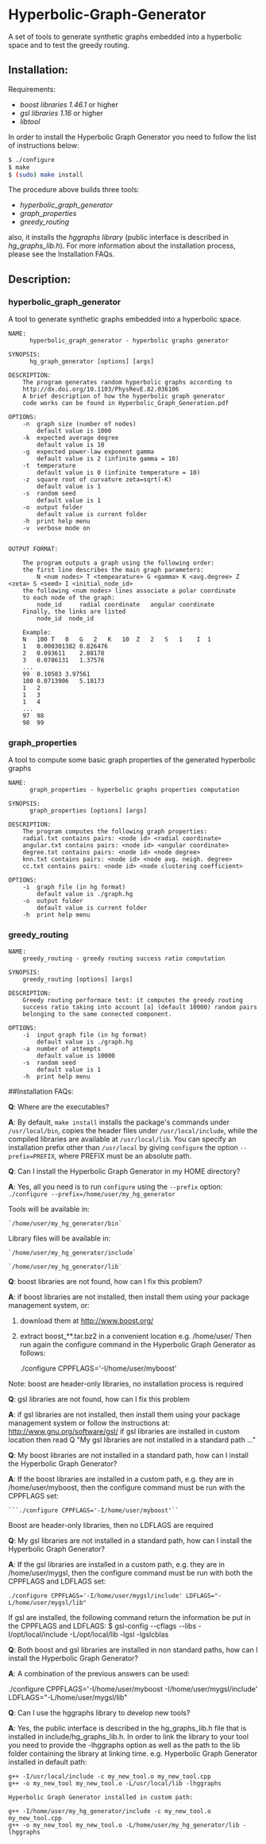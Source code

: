 # Hyperbolic-Graph-Generator


A set of tools to generate synthetic graphs embedded into a hyperbolic space and to test the greedy routing.


## Installation:


Requirements:
- *boost libraries 1.46.1* or higher
- *gsl libraries 1.16* or higher
- *libtool* 

In order to install the Hyperbolic Graph Generator you need to follow the list of instructions below:
```sh
$ ./configure
$ make
$ (sudo) make install
```
The procedure above builds three tools:
- *hyperbolic_graph_generator*
- *graph_properties*
- *greedy_routing*

also, it installs the *hggraphs library* (public interface is described in *hg_graphs_lib.h*). 
For more information about the installation process, please see the Installation FAQs.

## Description:

### hyperbolic_graph_generator

A tool to generate synthetic graphs embedded into a hyperbolic space.

```
NAME: 
      hyperbolic_graph_generator - hyperbolic graphs generator 

SYNOPSIS: 
	  hg_graph_generator [options] [args] 

DESCRIPTION:
	The program generates random hyperbolic graphs according to
	http://dx.doi.org/10.1103/PhysRevE.82.036106
	A brief description of how the hyperbolic graph generator
	code works can be found in Hyperbolic_Graph_Generation.pdf

OPTIONS:
	-n	graph size (number of nodes)
		default value is 1000
	-k	expected average degree
		default value is 10
	-g	expected power-law exponent gamma
		default value is 2 (infinite gamma = 10)
	-t	temperature
		default value is 0 (infinite temperature = 10)
	-z	square root of curvature zeta=sqrt(-K)
		default value is 1
	-s	random seed
		default value is 1
	-o	output folder
		default value is current folder
	-h	print help menu
	-v	verbose mode on


OUTPUT FORMAT:
	
	The program outputs a graph using the following order:
	the first line describes the main graph parameters:
		N <num nodes> T <tempearature> G <gamma> K <avg.degree> Z <zeta> S <seed> I <initial_node_id>
	the following <num nodes> lines associate a polar coordinate
	to each node of the graph:
		node_id		radial coordinate	angular coordinate
	Finally, the links are listed
		node_id  node_id

	Example:
	N	100	T	0	G	2	K	10	Z	2	S	1    I  1
	1	0.000301382	0.826476
	2	0.093611	2.88178
	3	0.0786131	1.37576
	... 
	99	0.10503	3.97561
	100	0.0713906	5.18173
	1	2
	1	3
	1	4
	...
	97	98
	98	99
```

### graph_properties


A tool to compute some basic graph properties of the generated hyperbolic graphs

```
NAME: 
      graph_properties - hyperbolic graphs properties computation 

SYNOPSIS: 
	  graph_properties [options] [args] 

DESCRIPTION:
	The program computes the following graph properties:
	radial.txt contains pairs: <node id> <radial coordinate>
	angular.txt contains pairs: <node id> <angular coordinate>
	degree.txt contains pairs: <node id> <node degree>
	knn.txt contains pairs: <node id> <node avg. neigh. degree>
	cc.txt contains pairs: <node id> <node clustering coefficient>

OPTIONS:
	-i	graph file (in hg format)
		default value is ./graph.hg
	-o	output folder
		default value is current folder
	-h	print help menu
```


### greedy_routing

```
NAME: 
	greedy_routing - greedy routing success ratio computation 

SYNOPSIS: 
	greedy_routing [options] [args] 

DESCRIPTION:
	Greedy routing performace test: it computes the greedy routing
	success ratio taking into account [a] (default 10000) random pairs
	belonging to the same connected component.

OPTIONS:
	-i	input graph file (in hg format)
		default value is ./graph.hg
	-a	number of attempts
		default value is 10000
	-s	random seed
		default value is 1
	-h	print help menu
```



##Installation FAQs:

**Q**: Where are the executables?

**A**: By default, `make install` installs the package's commands under
   `/usr/local/bin`, copies the header files under `/usr/local/include`, 
   while the compiled libraries are available at `/usr/local/lib`. 
   You can specify an installation prefix other than `/usr/local` by
   giving `configure` the option `--prefix=PREFIX`, where PREFIX must
   be an absolute path.


**Q**: Can I install the Hyperbolic Graph Generator in my HOME directory?

**A**: Yes, all you need is to run `configure` using the `--prefix` option:
	```
   	./configure --prefix=/home/user/my_hg_generator
	```

Tools will be available in:

	`/home/user/my_hg_generator/bin`

Library files will be available in:

	`/home/user/my_hg_generator/include`

	`/home/user/my_hg_generator/lib`


**Q**: boost libraries are not found, how can I fix this problem?

**A**: if boost libraries are not installed, then install them using your package management system, or:
   1) download them at http://www.boost.org/
   2) extract boost_**.tar.bz2 in a convenient location e.g. /home/user/
   Then run again the configure command in the Hyperbolic Graph Generator
   as follows:

        ./configure CPPFLAGS='-I/home/user/myboost'

   Note: boost are header-only libraries, no installation
	 process is required


**Q**: gsl libraries are not found, how can I fix this problem

**A**: if gsl libraries are not installed, then
   install them using your package management system
   or follow the instructions at:
	http://www.gnu.org/software/gsl/
   if gsl libraries are installed in custom location 
   then read Q "My gsl libraries are not installed in
   a standard path ..."


**Q**: My boost libraries are not installed in a standard path, how can I install the Hyperbolic Graph Generator?

**A**: If the boost libraries are installed in a custom path, e.g. 
   they are in /home/user/myboost, then the configure command
   must be run with the CPPFLAGS set:

	```./configure CPPFLAGS='-I/home/user/myboost'``

   Boost are header-only libraries, then no LDFLAGS are required


**Q**: My gsl libraries are not installed in a standard path, how
   can I install the Hyperbolic Graph Generator?
   
**A**: If the gsl libraries are installed in a custom path, e.g. 
   they are in /home/user/mygsl, then the configure command
   must be run with both the CPPFLAGS and LDFLAGS set:

	./configure CPPFLAGS='-I/home/user/mygsl/include' LDFLAGS="-L/home/user/mygsl/lib"
   
   If gsl are installed, the following command return the information
   be put in the CPPFLAGS and LDFLAGS:
   $ gsl-config --cflags --libs
     -I/opt/local/include
     -L/opt/local/lib -lgsl -lgslcblas


**Q**: Both boost and gsl libraries are installed in non standard paths, how can I install the Hyperbolic Graph Generator?
   
**A**: A combination of the previous answers can be used:

   ./configure CPPFLAGS='-I/home/user/myboost -I/home/user/mygsl/include' LDFLAGS="-L/home/user/mygsl/lib"



**Q**: Can I use the hggraphs library to develop new tools?

**A**: Yes, the public interface is described in the hg_graphs_lib.h file
   that is installed in include/hg_graphs_lib.h. In order to link the 
   library to your tool you need to provide the -lhggraphs option as well
   as the path to the lib folder containing the library at linking time.
   e.g.
	Hyperbolic Graph Generator installed in default path:

	g++ -I/usr/local/include -c my_new_tool.o my_new_tool.cpp
	g++ -o my_new_tool my_new_tool.o -L/usr/local/lib -lhggraphs

	Hyperbolic Graph Generator installed in custom path:

	g++ -I/home/user/my_hg_generator/include -c my_new_tool.o my_new_tool.cpp
	g++ -o my_new_tool my_new_tool.o -L/home/user/my_hg_generator/lib -lhggraphs



